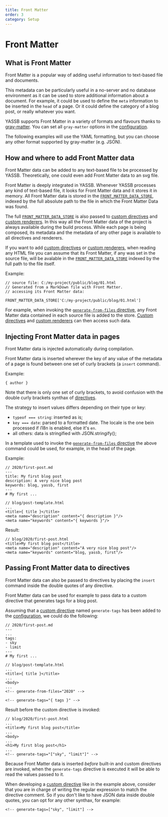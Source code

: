 ```yaml
---
title: Front Matter
order: 3
category: Setup
---
```

# Front Matter

## What is Front Matter

Front Matter is a popular way of adding useful information to text-based file and documents.

This metadata can be particularly useful in a no-server and no database environment as it can be used to store additional information about a document. For example, it could be used to define the `meta` information to be inserted in the `head` of a page. Or it could define the category of a blog post, or really whatever you want.

YASSB supports Front Matter in a variety of formats and flavours thanks to [gray-matter](https://www.npmjs.com/package/gray-matter). You can set all `gray-matter` options in the [configuration]({{url-to="configuration"}}).

The following examples will use the YAML formatting, but you can choose any other format supported by gray-matter (e.g. JSON).

## How and where to add Front Matter data

Front Matter data can be added to any text-based file to be processed by YASSB. Theoretically, one could even add Front Matter data to an svg file.

Front Matter is deeply integrated in YASSB. Whenever YASSB processes any kind of text-based file, it looks for Front Matter data and it stores it in memory. All Front Matter data is stored in the [`FRONT_MATTER_DATA_STORE`]({{url-to="FrontMatterDataStore"}}), indexed by the full absolute path to the file in which the Front Matter Data was found.

The full [`FRONT_MATTER_DATA_STORE`]({{url-to="FrontMatterDataStore"}}) is also passed to [custom directives]({{url-to="custom-directives"}}) and [custom renderers]({{url-to="custom-renderers"}}). In this way all the Front Matter data of the project is always available during the build process. While each page is being composed, its metadata and the metadata of any other page is available to all directives and renderers.

If you want to add [custom directives]({{url-to="custom-directives"}}) or [custom renderers]({{url-to="custom-renderers"}}), when reading any HTML file you can assume that its Front Matter, if any was set in the source file, will be avalable in the [`FRONT_MATTER_DATA_STORE`]({{url-to="FrontMatterDataStore"}}) indexed by the full path to the file itself.

Example:

    // source file: C:/my-project/public/blog/01.html
    // Generated from a MarkDown file with Front Matter.
    // accessing its Front Matter data:

    FRONT_MATTER_DATA_STORE['C:/my-project/public/blog/01.html']



For example, when invoking the [`generate-from-files` directive]({{url-to="generate-from-files"}}), any Front Matter data contained in each source file is added to the store. [Custom directives]({{url-to="custom-directives"}}) and [custom renderers]({{url-to="custom-renderers"}}) can then access such data.

## Injecting Front Matter data in pages

Front Matter data is injected automatically during compilation. 

Front Matter data is inserted wherever the key of any value of the metadata of a page is found between one set of curly brackets (a `insert` command).

Example:

    { author }

Note that there is only one set of curly brackets, to avoid confusion with the double curly brackets synthax of [directives]({{url-to="directives/index"}}).

The strategy to insert values differs depending on their type or key:

- `typeof === string`: inserted as is;
- `key === date`: parsed to a formatted date. The locale is the one bein processed if i18n is enabled, else it's `en`.
- all others: data is stringified with JSON.stringify(); 

In a template used to invoke the [`generate-from-files` directive]({{url-to="generate-from-files"}}) the above command could be used, for example, in the head of the page.

Example:

    // 2020/first-post.md
    ---
    title: My first blog post
    description: A very nice blog post
    keywords: blog, yassb, first
    ---
    # My first ...

    // blog/post-template.html
    ...
    <title>{ title }</title>
    <meta name="description" content="{ description }"/>
    <meta name="keywords" content="{ keywords }"/>

Result:

    // blog/2020/first-post.html
    <title>My first blog post</title>
    <meta name="description" content="A very nice blog post"/>
    <meta name="keywords" content="blog, yassb, first"/>

## Passing Front Matter data to directives

Front Matter data can also be passed to directives by placing the `insert` command inside the double quotes of any directive.

Front Matter data can be used for example to pass data to a custom directive that generates tags for a blog post.

Assuming that a [custom directive]({{url-to="custom-directive"}}) named `generate-tags` has been added to the [configuration]({{url-to="configuration"}}), we could do the following:

    // 2020/first-post.md
    ---
    ...
    tags:
    - sky
    - limit
    ---
    # My first ...

    // blog/post-template.html
    ...
    <title>{ title }</title>
    ...
    <body>
    ...
    <!-- generate-from-files="2020" -->

    <!-- generate-tags="{ tags }" -->

Result before the custom directive is invoked:

    // blog/2020/first-post.html
    ...
    <title>My first blog post</title>
    ...
    <body>
    ...
    <h1>My first blog post</h1>
    ...
    <!-- generate-tags="["sky", "limit"]" -->

Because Front Matter data is inserted *before* built-in and custom directives are invoked, when the `generate-tags` directive is executed it will be able to read the values passed to it.

When developing a [custom directive]({{url-to="custom-directives"}}) like in the example above, consider that you are in charge of writing the regular expression to match the directive comment. So if you don't like to have JSON data inside double quotes, you can opt for any other synthax, for example:

    <!-- generate-tags=["sky", "limit"] -->
